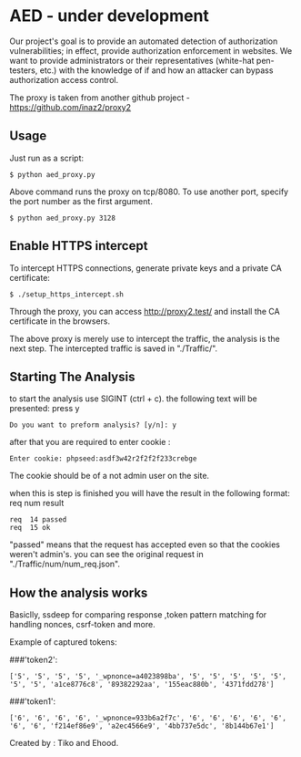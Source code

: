 # AED - under development


Our project's goal is to provide an automated detection of authorization vulnerabilities; in effect, provide authorization enforcement in websites. We want to provide administrators or their representatives (white-hat pen-testers, etc.) with the knowledge of if and how an attacker can bypass authorization access control.

The proxy is taken from another github project - https://github.com/inaz2/proxy2


## Usage

Just run as a script:

```
$ python aed_proxy.py
```

Above command runs the proxy on tcp/8080.
To use another port, specify the port number as the first argument.

```
$ python aed_proxy.py 3128
```


## Enable HTTPS intercept

To intercept HTTPS connections, generate private keys and a private CA certificate:

```
$ ./setup_https_intercept.sh
```

Through the proxy, you can access http://proxy2.test/ and install the CA certificate in the browsers.

The above proxy is merely use to intercept the traffic, the analysis is the next step.
The intercepted traffic is saved in "./Traffic/". 

## Starting The Analysis

to start the analysis use SIGINT (ctrl + c).
the following text will be presented: press y
```
Do you want to preform analysis? [y/n]: y
```
after that you are required to enter cookie :
```
Enter cookie: phpseed:asdf3w42r2f2f2f233crebge
```
The cookie should be of a not admin user on the site.

when this is step is finished you will have the result in the following format:
req num result
```
req  14 passed
req  15 ok
```
"passed" means that the request has accepted even so that the cookies weren't admin's.
you can see the original request in "./Traffic/num/num_req.json".


## How the analysis works

Basiclly, ssdeep for comparing response ,token pattern matching for handling nonces, csrf-token and more.

Example of captured tokens:

###'token2': 
```
['5', '5', '5', '5', '_wpnonce=a4023898ba', '5', '5', '5', '5', '5', '5', '5', 'a1ce8776c8', '89382292aa', '155eac880b', '4371fdd278']
```
###'token1': 
```
['6', '6', '6', '6', '_wpnonce=933b6a2f7c', '6', '6', '6', '6', '6', '6', '6', 'f214ef86e9', 'a2ec4566e9', '4bb737e5dc', '8b144b67e1']
```


Created by : Tiko and Ehood.


